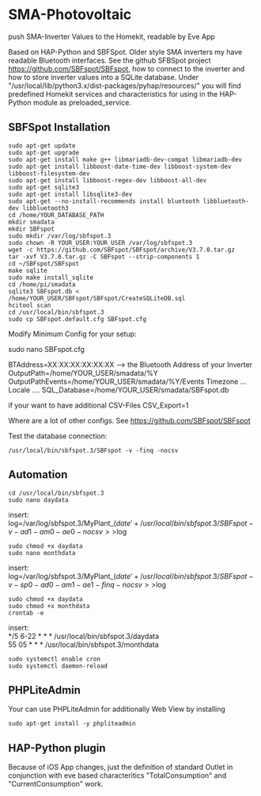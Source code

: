 # SMA-Photovoltaic  
push SMA-Inverter Values to the Homekit, readable by Eve App

Based on HAP-Python and SBFSpot.
Older style SMA inverters my have readable Bluetooth interfaces. See the github SFBSpot project <https://github.com/SBFspot/SBFspot>, how to connect to the inverter and how to store inverter values into a SQLite database.
Under "/usr/local/lib/python3.x/dist-packages/pyhap/resources/" you will find predefined Homekit services and characteristics for using in the HAP-Python module as preloaded_service.

## SBFSpot Installation

```#!bash
sudo apt-get update
sudo apt-get upgrade
sudo apt-get install make g++ libmariadb-dev-compat libmariadb-dev
sudo apt-get install libboost-date-time-dev libboost-system-dev libboost-filesystem-dev
sudo apt-get install libboost-regex-dev libboost-all-dev
sudo apt-get sqlite3
sudo apt-get install libsqlite3-dev
sudo apt-get --no-install-recommends install bluetooth libbluetooth-dev libbluetooth3
cd /home/YOUR_DATABASE_PATH
mkdir smadata
mkdir SBFspot
sudo mkdir /var/log/sbfspot.3
sudo chown -R YOUR_USER:YOUR_USER /var/log/sbfspot.3
wget -c https://github.com/SBFspot/SBFspot/archive/V3.7.0.tar.gz
tar -xvf V3.7.0.tar.gz -C SBFspot --strip-components 1
cd ~/SBFspot/SBFspot
make sqlite
sudo make install_sqlite
cd /home/pi/smadata
sqlite3 SBFspot.db < /home/YOUR_USER/SBFspot/SBFspot/CreateSQLiteDB.sql
hcitool scan 
cd /usr/local/bin/sbfspot.3
sudo cp SBFspot.default.cfg SBFspot.cfg
```

Modify Minimum Config for your setup:

sudo nano SBFspot.cfg

BTAddress=XX:XX:XX:XX:XX:XX --> the Bluetooth Address of your Inverter
OutputPath=/home/YOUR_USER/smadata/%Y
OutputPathEvents=/home/YOUR_USER/smadata/%Y/Events
Timezone ...
Locale ....
SQL_Database=/home/YOUR_USER/smadata/SBFspot.db

if your want to have additional CSV-Files 
CSV_Export=1

Where are a lot of other configs. See <https://github.com/SBFspot/SBFspot>

Test the database connection:

```#!bash
/usr/local/bin/sbfspot.3/SBFspot -v -finq -nocsv
```

## Automation

```#!bash
cd /usr/local/bin/sbfspot.3
sudo nano daydata
```

insert:  
log=/var/log/sbfspot.3/MyPlant_$(date '+%Y%m%d').log  
/usr/local/bin/sbfspot.3/SBFspot -v -ad1 -am0 -ae0  -nocsv >>$log

```#!bash
sudo chmod +x daydata
sudo nano monthdata
```

insert:  
log=/var/log/sbfspot.3/MyPlant_$(date '+%Y%m').log  
/usr/local/bin/sbfspot.3/SBFspot -v -sp0 -ad0 -am1 -ae1 -finq  -nocsv >>$log

```#!bash
sudo chmod +x daydata
sudo chmod +x monthdata
crontab -e
```

insert:  
*/5 6-22 * * * /usr/local/bin/sbfspot.3/daydata  
55 05 * * * /usr/local/bin/sbfspot.3/monthdata

```#!bash
sudo systemctl enable cron
sudo systemctl daemon-reload
```

## PHPLiteAdmin

Your can use PHPLiteAdmin for additionally Web View by installing 

```#!bash
sudo apt-get install -y phpliteadmin
```

## HAP-Python plugin

Because of iOS App changes, just the definition of standard Outlet in conjunction with eve based characteritics "TotalConsumption" and "CurrentConsumption" work.
 
